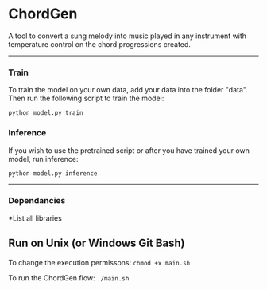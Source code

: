 # ChordGen
A tool to convert a sung melody into music played in any instrument with temperature control on the chord progressions created.

---

### Train
To train the model on your own data, add your data into the folder "data". Then run the following script to train the model:
```
python model.py train
```
### Inference
If you wish to use the pretrained script or after you have trained your own model, run inference:
```
python model.py inference
```

---

### Dependancies
*List all libraries



## Run on Unix (or Windows Git Bash)
To change the execution permissons: ```chmod +x main.sh```

To run the ChordGen flow:  ```./main.sh```


